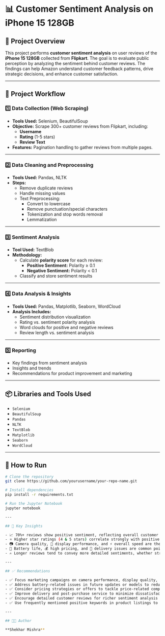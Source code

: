 # 📊 Customer Sentiment Analysis on iPhone 15 128GB

## 📌 Project Overview

This project performs **customer sentiment analysis** on user reviews of the **iPhone 15 128GB** collected from **Flipkart**. The goal is to evaluate public perception by analyzing the sentiment behind customer reviews. The findings can help Amazon understand customer feedback patterns, drive strategic decisions, and enhance customer satisfaction.

---

## 🚀 Project Workflow

### 1️⃣ Data Collection (Web Scraping)
- **Tools Used:** Selenium, BeautifulSoup
- **Objective:** Scrape 300+ customer reviews from Flipkart, including:
  - **Username**
  - **Rating** (1-5 stars)
  - **Review Text**
- **Features:** Pagination handling to gather reviews from multiple pages.

---

### 2️⃣ Data Cleaning and Preprocessing
- **Tools Used:** Pandas, NLTK
- **Steps:**
  - Remove duplicate reviews
  - Handle missing values
  - Text Preprocessing:
    - Convert to lowercase
    - Remove punctuation/special characters
    - Tokenization and stop words removal
    - Lemmatization

---

### 3️⃣ Sentiment Analysis
- **Tool Used:** TextBlob
- **Methodology:**
  - Calculate **polarity score** for each review:
    - **Positive Sentiment:** Polarity ≥ 0.1
    - **Negative Sentiment:** Polarity < 0.1
  - Classify and store sentiment results

---

### 4️⃣ Data Analysis & Insights
- **Tools Used:** Pandas, Matplotlib, Seaborn, WordCloud
- **Analysis Includes:**
  - Sentiment distribution visualization
  - Rating vs. sentiment polarity analysis
  - Word clouds for positive and negative reviews
  - Review length vs. sentiment analysis

---

### 5️⃣ Reporting
- Key findings from sentiment analysis
- Insights and trends
- Recommendations for product improvement and marketing

---

## 📦 Libraries and Tools Used
- `Selenium`
- `BeautifulSoup`
- `Pandas`
- `NLTK`
- `TextBlob`
- `Matplotlib`
- `Seaborn`
- `WordCloud`

---

## 📝 How to Run

```bash
# Clone the repository
git clone https://github.com/yourusername/your-repo-name.git

# Install dependencies
pip install -r requirements.txt

# Run the Jupyter Notebook
jupyter notebook

---

## 📌 Key Insights

- 📈 70%+ reviews show positive sentiment, reflecting overall customer satisfaction with the iPhone 15 128GB.
- ⭐ Higher star ratings (4 & 5 stars) correlate strongly with positive sentiment polarity.
- 📷 Camera quality, 💎 display performance, and ⚡ overall speed are the most praised features.
- 🔋 Battery life, 💰 high pricing, and 🚚 delivery issues are common points in negative reviews.
- ✍️ Longer reviews tend to convey more detailed sentiments, whether strongly positive or negative.

---

## ✅ Recommendations

- ✅ Focus marketing campaigns on camera performance, display quality, and overall user experience to attract new customers.
- ✅ Address battery-related issues in future updates or models to reduce negative feedback.
- ✅ Consider pricing strategies or offers to tackle price-related complaints.
- ✅ Improve delivery and post-purchase service to minimize dissatisfaction due to logistical delays.
- ✅ Encourage detailed customer reviews for richer sentiment analysis and better understanding of user needs.
- ✅ Use frequently mentioned positive keywords in product listings to reinforce positive perceptions.

---

## 👨‍💻 Author

**Shekhar Mishra**
